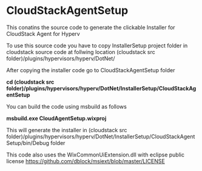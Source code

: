CloudStackAgentSetup
====================

This conatins the source code to generate the clickable Installer for CloudStack Agent for Hyperv

To use this source code you have to copy InstallerSetup project folder in cloudstack source code at follwing location
(cloudstack src folder)/plugins/hypervisors/hyperv/DotNet/

After copying the installer code go to CloudStackAgentSetup folder

**cd (cloudstack src folder)/plugins/hypervisors/hyperv/DotNet/InstallerSetup/CloudStackAgentSetup**

You can build the code using msbuild as follows 

**msbuild.exe  CloudAgentSetup.wixproj**

This will generate the installer in (cloudstack src folder)/plugins/hypervisors/hyperv/DotNet/InstallerSetup/CloudStackAgentSetup/bin/Debug folder

This code also uses the WixCommonUiExtension.dll with eclipse public license https://github.com/dblock/msiext/blob/master/LICENSE
